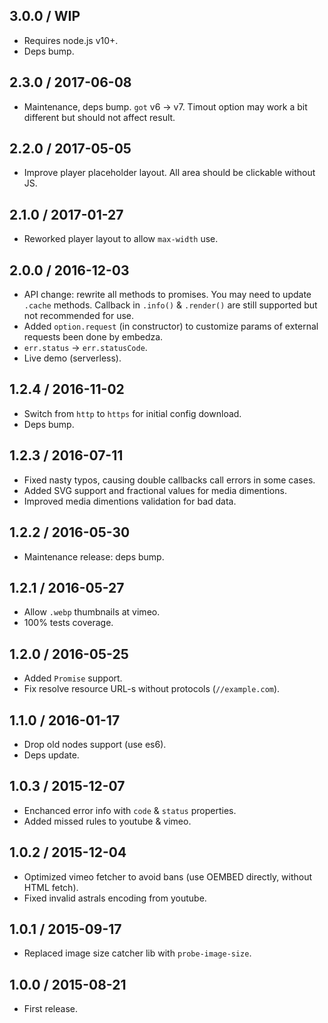 3.0.0 / WIP
------------------

- Requires node.js v10+.
- Deps bump.


2.3.0 / 2017-06-08
------------------

- Maintenance, deps bump. `got` v6 -> v7. Timout option may work a bit
  different but should not affect result.


2.2.0 / 2017-05-05
------------------

- Improve player placeholder layout. All area should be
  clickable without JS.


2.1.0 / 2017-01-27
------------------

- Reworked player layout to allow `max-width` use.


2.0.0 / 2016-12-03
------------------

- API change: rewrite all methods to promises. You may need to update `.cache`
  methods. Callback in `.info()` & `.render()` are still supported but not
  recommended for use.
- Added `option.request` (in constructor) to customize params of external
  requests been done by embedza.
- `err.status` -> `err.statusCode`.
- Live demo (serverless).


1.2.4 / 2016-11-02
------------------

- Switch from `http` to `https` for initial config download.
- Deps bump.


1.2.3 / 2016-07-11
------------------

- Fixed nasty typos, causing double callbacks call errors in some cases.
- Added SVG support and fractional values for media dimentions.
- Improved media dimentions validation for bad data.


1.2.2 / 2016-05-30
------------------

- Maintenance release: deps bump.


1.2.1 / 2016-05-27
------------------

- Allow `.webp` thumbnails at vimeo.
- 100% tests coverage.


1.2.0 / 2016-05-25
------------------

- Added `Promise` support.
- Fix resolve resource URL-s without protocols (`//example.com`).


1.1.0 / 2016-01-17
------------------

- Drop old nodes support (use es6).
- Deps update.


1.0.3 / 2015-12-07
------------------

- Enchanced error info with `code` & `status` properties.
- Added missed rules to youtube & vimeo.


1.0.2 / 2015-12-04
------------------

- Optimized vimeo fetcher to avoid bans (use OEMBED directly, without HTML fetch).
- Fixed invalid astrals encoding from youtube.


1.0.1 / 2015-09-17
------------------

- Replaced image size catcher lib with `probe-image-size`.


1.0.0 / 2015-08-21
------------------

- First release.
